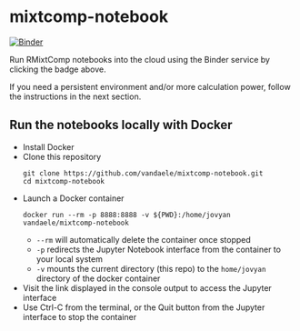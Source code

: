 # mixtcomp-notebook

[![Binder](https://mybinder.org/badge_logo.svg)](https://notebooks.gesis.org/binder/v2/gh/vandaele/mixtcomp-notebook/master)

Run RMixtComp notebooks into the cloud using the Binder service by clicking the badge above.

If you need a persistent environment and/or more calculation power, follow the instructions in the next section.

## Run the notebooks locally with Docker

* Install Docker
* Clone this repository
  ```
  git clone https://github.com/vandaele/mixtcomp-notebook.git
  cd mixtcomp-notebook
  ```
* Launch a Docker container
  ```
  docker run --rm -p 8888:8888 -v ${PWD}:/home/jovyan vandaele/mixtcomp-notebook
  ```
  - `--rm` will automatically delete the container once stopped
  - `-p` redirects the Jupyter Notebook interface from the container to your local system
  - `-v` mounts the current directory (this repo) to the `home/jovyan` directory of the docker container
* Visit the link displayed in the console output to access the Jupyter interface
* Use Ctrl-C from the terminal, or the Quit button from the Jupyter interface to stop the container